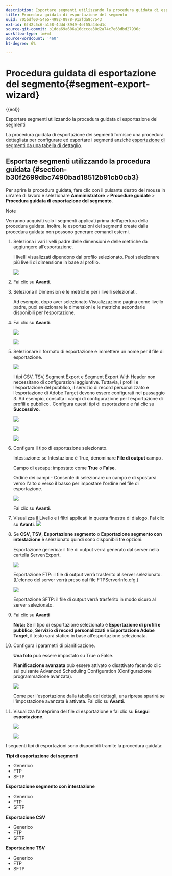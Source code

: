 ```yaml
---
description: Esportare segmenti utilizzando la procedura guidata di esportazione dei segmenti
title: Procedura guidata di esportazione del segmento
uuid: 705bdf00-54e5-4992-8978-91afda8c7543
exl-id: 6f42c5c6-a158-4ddd-8949-4ef55a44ed1c
source-git-commit: b1dda69a606a16dccca30d2a74c7e63dbd27936c
workflow-type: tm+mt
source-wordcount: '460'
ht-degree: 6%

---
```


# Procedura guidata di esportazione del segmento{#segment-export-wizard}

{{eol}}

Esportare segmenti utilizzando la procedura guidata di esportazione dei segmenti

La procedura guidata di esportazione dei segmenti fornisce una procedura dettagliata per configurare ed esportare i segmenti anziché [esportazione di segmenti da una tabella di dettaglio](https://experienceleague.adobe.com/docs/data-workbench/using/client/export-data/c-sgmt-expt.html).

## Esportare segmenti utilizzando la procedura guidata {#section-b30f2699dbc7490bad18512b91cb0cb3}

Per aprire la procedura guidata, fare clic con il pulsante destro del mouse in un’area di lavoro e selezionare **Amministratore** > **Procedure guidate** > **Procedura guidata di esportazione del segmento**.

>[!NOTE]
>
>Verranno acquisiti solo i segmenti applicati prima dell’apertura della procedura guidata. Inoltre, le esportazioni dei segmenti create dalla procedura guidata non possono generare comandi esterni.

1. Seleziona i vari livelli padre delle dimensioni e delle metriche da aggiungere all’esportazione.

   I livelli visualizzati dipendono dal profilo selezionato. Puoi selezionare più livelli di dimensione in base al profilo.

   ![](assets/seg_wizard_1.png)

1. Fai clic su **Avanti**.
1. Seleziona il Dimension e le metriche per i livelli selezionati.

   Ad esempio, dopo aver selezionato Visualizzazione pagina come livello padre, puoi selezionare le dimensioni e le metriche secondarie disponibili per l’esportazione.

1. Fai clic su **Avanti**.

   ![](assets/seg_wizard_2.png)

   ![](assets/seg_wizard_2_1.png)

1. Selezionare il formato di esportazione e immettere un nome per il file di esportazione.

   ![](assets/seg_wizard_3.png)

   I tipi CSV, TSV, Segment Export e Segment Export With Header non necessitano di configurazioni aggiuntive. Tuttavia, i profili e l’esportazione del pubblico, il servizio di record personalizzato e l’esportazione di Adobe Target devono essere configurati nel passaggio 3. Ad esempio, consulta i campi di configurazione per l’esportazione di profili e pubblico . Configura questi tipi di esportazione e fai clic su **Successivo**.

   ![](assets/seg_wizard_3_1.png)

   ![](assets/seg_wizard_3_2.png)

   ![](assets/seg_wizard_3_3.png)

1. Configura il tipo di esportazione selezionato.

   Intestazione: se Intestazione è True, denominare **File di output** campo .

   Campo di escape: impostato come **True** o **False**.

   Ordine dei campi - Consente di selezionare un campo e di spostarsi verso l&#39;alto o verso il basso per impostare l&#39;ordine nel file di esportazione.

   ![](assets/seg_wizard_4.png)

   Fai clic su **Avanti**.

1. Visualizza il Livello e i filtri applicati in questa finestra di dialogo. Fai clic su **Avanti**. ![](assets/seg_wizard_5.png)

1. Se **CSV**, **TSV**, **Esportazione segmento** o **Esportazione segmento con intestazione** è selezionato quindi sono disponibili tre opzioni:

   Esportazione generica: il file di output verrà generato dal server nella cartella Server/Export.

   ![](assets/seg_wizard_6.png)

   Esportazione FTP: il file di output verrà trasferito al server selezionato. (L&#39;elenco del server verrà preso dal file FTPServerInfo.cfg.)

   ![](assets/seg_wizard_6_1.png)

   Esportazione SFTP: il file di output verrà trasferito in modo sicuro al server selezionato.

1. Fai clic su **Avanti**

   **Nota:** Se il tipo di esportazione selezionato è **Esportazione di profili e pubblico**, **Servizio di record personalizzati** e **Esportazione Adobe Target**, il testo sarà statico in base all’esportazione selezionata.

1. Configura i parametri di pianificazione.

   **Una foto** può essere impostato su True o False.

   **Pianificazione avanzata** può essere attivato o disattivato facendo clic sul pulsante Advanced Scheduling Configuration (Configurazione programmazione avanzata).

   ![](assets/seg_wizard_7.png)

   Come per l&#39;esportazione dalla tabella dei dettagli, una ripresa sparirà se l&#39;impostazione avanzata è attivata. Fai clic su **Avanti**.

1. Visualizza l’anteprima del file di esportazione e fai clic su **Esegui esportazione**.

   ![](assets/seg_wizard_8.png)

   ![](assets/seg_wizard_8_1.png)

I seguenti tipi di esportazioni sono disponibili tramite la procedura guidata:

**Tipi di esportazione dei segmenti**

* Generico
* FTP
* SFTP

**Esportazione segmento con intestazione**

* Generico
* FTP
* SFTP

**Esportazione CSV**

* Generico
* FTP
* SFTP

**Esportazione TSV**

* Generico
* FTP
* SFTP
